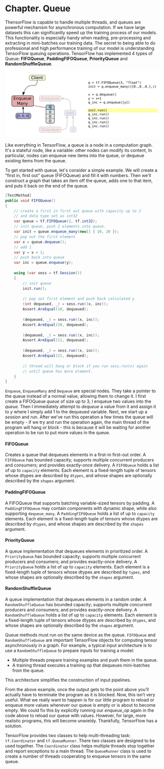 # Chapter. Queue

ThensorFlow is capable to handle multiple threads, and queues are powerful mechanism for asynchronous computation. If we have large datasets this can significantly speed up the training process of our models. This functionality is especially handy when reading, pre-processing and extracting in mini-batches our training data. The secret to being able to do professional and high performance training of our model is understanding TensorFlow queuing operations. TensorFlow has implemented 4 types of Queue: **FIFOQueue**, **PaddingFIFOQueue**, **PriorityQueue** and **RandomShuffleQueue**.

![FIFOQueue](_static/FIFOQueue-example.jpg)

Like everything in TensorFlow, a queue is a node in a computation graph. It's a stateful node, like a variable: other nodes can modify its content, In particular, nodes can enqueue new items into the queue, or dequeue existing items from the queue. 

To get started with queue, let's consider a simple example. We will create a "first in, first out" queue (FIFOQueue) and fill it with numbers. Then we'll construct a graph that takes an item off the queue, adds one to that item, and puts it back on the end of the queue.

```csharp
[TestMethod]
public void FIFOQueue()
{
	// create a first in first out queue with capacity up to 2
	// and data type set as int32
	var queue = tf.FIFOQueue(2, tf.int32);
	// init queue, push 2 elements into queue.
	var init = queue.enqueue_many(new[] { 10, 20 });
	// pop out the first element
	var x = queue.dequeue();
	// add 1
	var y = x + 1;
	// push back into queue
	var inc = queue.enqueue(y);

	using (var sess = tf.Session())
	{
		// init queue
		init.run();

		// pop out first element and push back calculated y
		(int dequeued, _) = sess.run((x, inc));
		Assert.AreEqual(10, dequeued);

		(dequeued, _) = sess.run((x, inc));
		Assert.AreEqual(20, dequeued);

		(dequeued, _) = sess.run((x, inc));
		Assert.AreEqual(11, dequeued);

		(dequeued, _) = sess.run((x, inc));
		Assert.AreEqual(21, dequeued);
        
		// thread will hang or block if you run sess.run(x) again
		// until queue has more element.
	}
}
```

`Enqueue`, `EnqueueMany` and `Dequeue` are special nodes. They take a pointer to the queue instead of a normal value, allowing them to change it. I first create a FIFOQueue *queue* of size up to 3, I enqueue two values into the *queue*. Then I immediately attempt to *dequeue* a value from it and assign it to *y* where I simply add 1 to the dequeued variable. Next, we start up a *session* and run. After we've run this operation a few times the queue will be empty - if we try and run the operation again, the main thread of the program will hang or block - this is because it will be waiting for another operation to be run to put more values in the queue. 

#### FIFOQueue

Creates a queue that dequeues elements in a first-in first-out order. A `FIFOQueue` has bounded capacity; supports multiple concurrent producers and consumers; and provides exactly-once delivery. A `FIFOQueue` holds a list of up to `capacity` elements. Each element is a fixed-length tuple of tensors whose dtypes are described by `dtypes`, and whose shapes are optionally described by the `shapes` argument.

#### PaddingFIFOQueue

A FIFOQueue that supports batching variable-sized tensors by padding. A `PaddingFIFOQueue` may contain components with dynamic shape, while also supporting `dequeue_many`. A `PaddingFIFOQueue` holds a list of up to `capacity` elements. Each element is a fixed-length tuple of tensors whose dtypes are described by `dtypes`, and whose shapes are described by the `shapes` argument.

#### PriorityQueue

A queue implementation that dequeues elements in prioritized order. A `PriorityQueue` has bounded capacity; supports multiple concurrent producers and consumers; and provides exactly-once delivery. A `PriorityQueue` holds a list of up to `capacity` elements. Each element is a fixed-length tuple of tensors whose dtypes are described by `types`, and whose shapes are optionally described by the `shapes` argument.

#### RandomShuffleQueue

A queue implementation that dequeues elements in a random order. A `RandomShuffleQueue` has bounded capacity; supports multiple concurrent producers and consumers; and provides exactly-once delivery. A `RandomShuffleQueue` holds a list of up to `capacity` elements. Each element is a fixed-length tuple of tensors whose dtypes are described by `dtypes`, and whose shapes are optionally described by the `shapes` argument.



Queue methods must run on the same device as the queue. `FIFOQueue` and `RandomShuffleQueue` are important TensorFlow objects for computing tensor asynchronously in a graph. For example, a typical input architecture is to use a `RandomShuffleQueue` to prepare inputs for training a model:

* Multiple threads prepare training examples and push them in the queue.
* A training thread executes a training op that dequeues mini-batches from the queue.

This architecture simplifies the construction of input pipelines. 



From the above example, once the output gets to the point above you’ll actually have to terminate the program as it is blocked. Now, this isn’t very useful. What we really want to happen is for our little program to reload or enqueue more values whenever our queue is empty or is about to become empty.  We could fix this by explicitly running our *enqueue_op* again in the code above to reload our queue with values.  However, for large, more realistic programs, this will become unwieldy.  Thankfully, TensorFlow has a solution.

TensorFlow provides two classes to help multi-threading task: `tf.Coordinator` and `tf.QueueRunner`. There two classes are designed to be used together. The `Coordinator` class helps multiple threads stop together and report exceptions to a main thread. The `QueueRunner` class is used to create a number of threads cooperating to enqueue tensors in the same queue.
